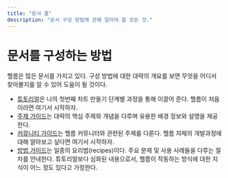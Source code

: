 ```yaml
---
title: "문서 홈"
description: "문서 구성 방법에 관해 알아야 할 모든 것."
---
```


# 문서를 구성하는 방법

헬름은 많은 문서를 가지고 있다. 구성 방법에 대한 대략의 개요를 보면
무엇을 어디서 찾아볼지를 알 수 있어 도움이 될 것이다.

- [튜토리얼](intro)은 나의 첫번째 차트 만들기 단계별 과정을 통해 이끌어 준다.
  헬름이 처음이라면 여기서 시작하자.
- [주제 가이드](topics)는 대략의 핵심 주제와 개념을 다루며
  유용한 배경 정보와 설명을 제공한다.
- [커뮤니티 가이드](community)는 헬름 커뮤니터와 관련된 주제를 다룬다.
  헬름 자체의 개발과정에 대해 알아보고 싶다면 여기서 시작하자.
- [방법 가이드](howto)는 일종의 요리법(recipes)이다. 
  주요 문제 및 사용 사례들을 다루는 절차를 안내한다.
  튜토리얼보다 심화된 내용으로서, 헬름이 작동하는 방식에 대한 지식이 어느 정도 있다고 가정한다.
